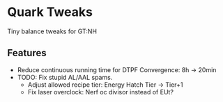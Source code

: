 
# Quark Tweaks
Tiny balance tweaks for GT:NH

## Features
- Reduce continuous running time for DTPF Convergence: 8h -> 20min
- TODO: Fix stupid AL/AAL spams.
    - Adjust allowed recipe tier: Energy Hatch Tier -> Tier+1
    - Fix laser overclock: Nerf oc divisor instead of EUt?
